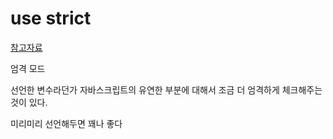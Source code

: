 # use strict

[참고자료](https://developer.mozilla.org/ko/docs/Web/JavaScript/Reference/Strict_mode)

엄격 모드

선언한 변수라던가 자바스크립트의 유연한 부분에 대해서 조금 더 엄격하게 체크해주는 것이 있다.

미리미리 선언해두면 꽤나 좋다